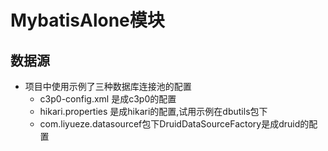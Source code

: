 # MybatisAlone模块
## 数据源  
* 项目中使用示例了三种数据库连接池的配置
    * c3p0-config.xml 是成c3p0的配置
    * hikari.properties 是成hikari的配置,试用示例在dbutils包下
    * com.liyueze.datasourcef包下DruidDataSourceFactory是成druid的配置